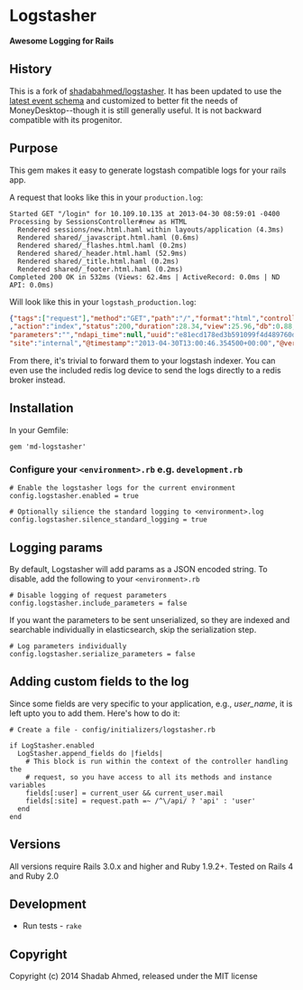 # Logstasher

**Awesome Logging for Rails**

## History

This is a fork of
[shadabahmed/logstasher](https://github.com/shadabahmed/logstasher). It has
been updated to use the [latest event
schema](https://logstash.jira.com/browse/LOGSTASH-675) and customized to better
fit the needs of MoneyDesktop--though it is still generally useful. It is not
backward compatible with its progenitor.

## Purpose

This gem makes it easy to generate logstash compatible logs for your rails app.

A request that looks like this in your `production.log`:
```text
Started GET "/login" for 10.109.10.135 at 2013-04-30 08:59:01 -0400
Processing by SessionsController#new as HTML
  Rendered sessions/new.html.haml within layouts/application (4.3ms)
  Rendered shared/_javascript.html.haml (0.6ms)
  Rendered shared/_flashes.html.haml (0.2ms)
  Rendered shared/_header.html.haml (52.9ms)
  Rendered shared/_title.html.haml (0.2ms)
  Rendered shared/_footer.html.haml (0.2ms)
Completed 200 OK in 532ms (Views: 62.4ms | ActiveRecord: 0.0ms | ND API: 0.0ms)
```

Will look like this in your `logstash_production.log`:
```json
{"tags":["request"],"method":"GET","path":"/","format":"html","controller":"file_servers"
,"action":"index","status":200,"duration":28.34,"view":25.96,"db":0.88,"ip":"127.0.0.1","route":"file_servers#index",
"parameters":"","ndapi_time":null,"uuid":"e81ecd178ed3b591099f4d489760dfb6","user":"shadab_ahmed@abc.com",
"site":"internal","@timestamp":"2013-04-30T13:00:46.354500+00:00","@version":"1"}
```

From there, it's trivial to forward them to your logstash indexer. You can even
use the included redis log device to send the logs directly to a redis broker
instead.

## Installation

In your Gemfile:

    gem 'md-logstasher'

### Configure your `<environment>.rb` e.g. `development.rb`

    # Enable the logstasher logs for the current environment
    config.logstasher.enabled = true

    # Optionally silience the standard logging to <environment>.log
    config.logstasher.silence_standard_logging = true

## Logging params

By default, Logstasher will add params as a JSON encoded string. To disable,
add the following to your `<environment>.rb`

    # Disable logging of request parameters
    config.logstasher.include_parameters = false

If you want the parameters to be sent unserialized, so they are indexed and
searchable individually in elasticsearch, skip the serialization step.

    # Log parameters individually
    config.logstasher.serialize_parameters = false


## Adding custom fields to the log

Since some fields are very specific to your application, e.g., *user_name*,
it is left upto you to add them. Here's how to do it:

    # Create a file - config/initializers/logstasher.rb

    if LogStasher.enabled
      LogStasher.append_fields do |fields|
        # This block is run within the context of the controller handling the
        # request, so you have access to all its methods and instance variables
        fields[:user] = current_user && current_user.mail
        fields[:site] = request.path =~ /^\/api/ ? 'api' : 'user'
      end
    end

## Versions
All versions require Rails 3.0.x and higher and Ruby 1.9.2+. Tested on Rails 4
and Ruby 2.0

## Development
 - Run tests - `rake`

## Copyright

Copyright (c) 2014 Shadab Ahmed, released under the MIT license
